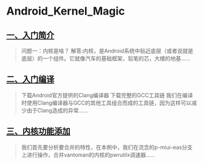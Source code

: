 # Android\_Kernel\_Magic

## [一、入门简介](https://github.com/grislux55/Android_Kernel_Magic/blob/master/01Beginning.md)

> 问题一：内核是啥？ 解答:内核，是Android系统中贴近底层（或者说就是底层）的一个组件。它就像汽车的基础框架，铅笔的芯，大楼的地基......

## [二、入门编译](https://github.com/grislux55/Android_Kernel_Magic/blob/master/02Begin_Compile.md)

> 下载Android官方提供的Clang编译器 下载完整的GCC工具链 我们在编译时使用Clang编译器与GCC的其他工具组合而成的工具链，因为这样可以减少由于Clang造成的异常......

## [三、内核功能添加](https://github.com/grislux55/Android_Kernel_Magic/blob/master/03Add_Feature.md)

> 我们首先要分析要合并的特性，在本例中，我们在流念的p-miui-eas分支上进行操作，合并vantoman的内核的pwrutilx调速器......

